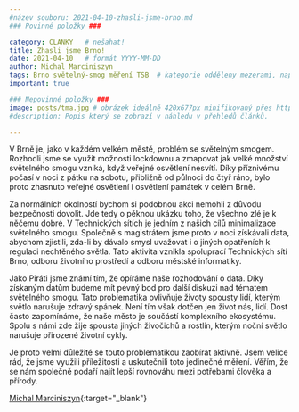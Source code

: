 ```yaml
---
#název souboru: 2021-04-10-zhasli-jsme-brno.md
### Povinné položky ###

category: CLANKY   # nešahat!
title: Zhasli jsme Brno!
date: 2021-04-10   # formát YYYY-MM-DD
author: Michal Marciniszyn 
tags: Brno světelný-smog měření TSB  # kategorie odděleny mezerami, např. volby zemědělství životní-prostředí piráti (viz https://jihomoravsky.pirati.cz/tags/)
important: true

### Nepovinné položky ###
image: posts/tma.jpg # obrázek ideálně 420x677px minifikovaný přes https://tinypng.com/
#description: Popis který se zobrazí v náhledu v přehledů článků.

---
```

V Brně je, jako v každém velkém městě, problém se světelným smogem. Rozhodli jsme se využít  možnosti lockdownu a zmapovat jak velké množství světelného smogu vzniká, když veřejné osvětlení nesvítí. Díky příznivému počasí v noci z pátku na sobotu, přibližně od půlnoci  do čtyř ráno, bylo proto zhasnuto veřejné osvětlení i osvětlení památek v celém Brně.

Za normálních okolností bychom si podobnou akci nemohli z důvodu bezpečnosti dovolit. Jde tedy o pěknou ukázku toho, že všechno zlé je k něčemu dobré. V Technických sítích je jedním z našich cílů minimalizace světelného smogu. Společně s magistrátem jsme proto v noci získávali  data, abychom zjistili, zda-li by dávalo smysl uvažovat i o jiných opatřeních k regulaci nechtěného světla. Tato aktivita vznikla spoluprací Technických sítí Brno, odboru životního prostředí a odboru městské informatiky.

Jako Piráti jsme známí tím, že opíráme naše rozhodování o data. Díky získaným datům budeme mít pevný bod pro další diskuzi nad tématem světelného smogu. Tato problematika ovlivňuje životy spousty lidí, kterým světlo narušuje zdravý spánek. Není tím však dotčen jen život nás, lidí. Dost často zapomínáme, že naše město je součástí komplexního ekosystému. Spolu s námi zde žije spousta jiných živočichů a rostlin, kterým noční světlo narušuje přirozené životní cykly. 

Je proto velmi důležité se touto problematikou zaobírat aktivně. Jsem velice rád, že jsme využili příležitosti a uskutečnili toto jedinečné měření. Věřím, že se nám společně podaří najít lepší rovnováhu mezi potřebami člověka a přírody.

[Michal Marciniszyn](https://jihomoravsky.pirati.cz/lide/michal-marciniszyn/){:target="_blank"}

